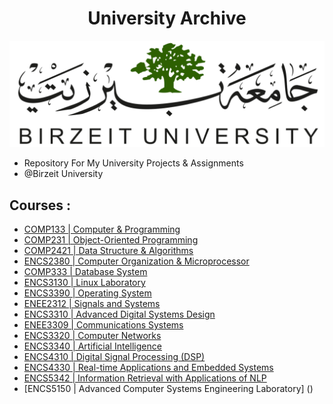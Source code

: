  <H1 align="center" > <strong> University Archive </strong> </H1>
 
![](bzu.png)
  - Repository For My University Projects & Assignments 
  - @Birzeit University  
## Courses :
  * [COMP133  | Computer & Programming](https://github.com/Eyab0/University/tree/main/COMP133%20-%20Computer%20%26%20Programming)
  * [COMP231  | Object-Oriented Programming](https://github.com/Eyab0/University/tree/main/COMP231%20-%20Object-Oriented%20Programming) 
  * [COMP2421 | Data Structure & Algorithms](https://github.com/Eyab0/University/tree/main/COMP2421%20-%20Data%20Structure%20%26%20Algorithms) 
  * [ENCS2380 | Computer Organization & Microprocessor](https://github.com/Eyab0/University/tree/main/ENCS2380%20-%20Computer%20Organization%20%26%20Microprocessor) 
  * [COMP333  | Database System](https://github.com/Eyab0/University/tree/main/COMP333%20-%20Database%20System) 
  * [ENCS3130 | Linux Laboratory](https://github.com/Eyab0/University/tree/main/ENCS3130%20-%20Linux%20Laboratory) 
  * [ENCS3390 | Operating System](https://github.com/Eyab0/University/tree/main/ENCS3390%20-%20Operating%20System) 
  * [ENEE2312 | Signals and Systems](https://github.com/Eyab0/University/tree/main/ENEE2312%20-%20Signals%20and%20Systems) 
  * [ENCS3310 | Advanced Digital Systems Design](https://github.com/Eyab0/University/tree/main/ENCS3310%20-%20Advanced%20Digital%20Systems%20Design) 
  * [ENEE3309 | Communications Systems](https://github.com/Eyab0/University/tree/main/ENEE3309%20-%20Communications%20Systems) 
  * [ENCS3320 | Computer Networks](https://github.com/Eyab0/University/tree/main/ENCS3320%20-%20Computer%20Networks) 
  * [ENCS3340 | Artificial Intelligence](https://github.com/Eyab0/University/tree/main/ENCS3340%20-%20Artificial%20Intelligence) 
  * [ENCS4310 | Digital Signal Processing (DSP)](https://github.com/Eyab0/University/tree/main/ENCS4310%20-%20Digital%20Signal%20Processing%20(DSP))
  * [ENCS4330 | Real-time Applications and Embedded Systems](https://github.com/Eyab0/University/tree/main/ENCS4330%20-%20Real-time%20Applications%20and%20Embedded%20Systems)
  * [ENCS5342 | Information Retrieval with Applications of NLP](https://github.com/Eyab0/University/tree/main/ENCS5342%20-%20Information%20Retrieval%20with%20Applications%20of%20NLP)
  * [ENCS5150 | Advanced Computer Systems Engineering Laboratory] ()
